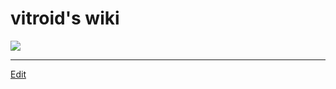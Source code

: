 # vitroid's wiki

![](https://live.staticflickr.com/7917/46611114124_54653d669c_k_d.jpg)



----
[Edit](https://github.com/vitroid/vitroid.github.io/blob/master/MD/index.md)
